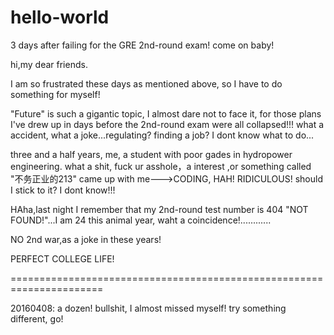 # hello-world
3 days after failing for the GRE 2nd-round exam! come on baby!

hi,my dear friends.

I am so frustrated these days as mentioned above, so I have to do something for myself!

"Future" is such a gigantic topic, I almost dare not to face it, for those plans I've drew up in days before the 2nd-round exam were all collapsed!!! what a accident, what a joke...regulating? finding a job? I dont know what to do...

three and a half years, me, a student with poor gades in hydropower engineering. what a shit, fuck ur asshole，a interest ,or something called "不务正业的213" came up with me--->CODING, HAH! RIDICULOUS! should I stick to it? I dont know!!!

HAha,last night I remember that my 2nd-round test number is 404 "NOT FOUND!"...I am 24 this animal year, waht a coincidence!............

NO 2nd war,as a joke in these years!

PERFECT COLLEGE LIFE!

======================================================================

20160408:
        a dozen! bullshit, I almost missed myself! try something different, go!
